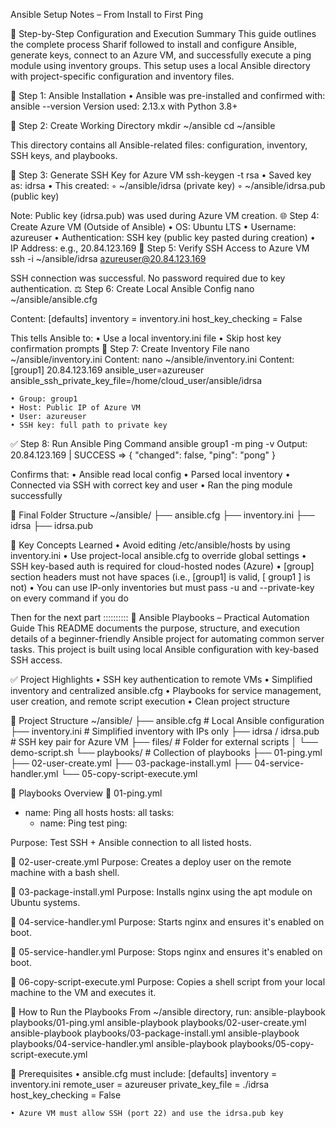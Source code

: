Ansible Setup Notes – From Install to First Ping

💪 Step-by-Step Configuration and Execution Summary
This guide outlines the complete process Sharif followed to install and configure Ansible, generate keys, connect to an Azure VM, and successfully execute a ping module using inventory groups. This setup uses a local Ansible directory with project-specific configuration and inventory files.

🔧 Step 1: Ansible Installation
    • Ansible was pre-installed and confirmed with:
      ansible --version
      Version used: 2.13.x with Python 3.8+

📁 Step 2: Create Working Directory
mkdir ~/ansible
cd ~/ansible

This directory contains all Ansible-related files: configuration, inventory, SSH keys, and playbooks.

🔐 Step 3: Generate SSH Key for Azure VM
ssh-keygen -t rsa
    • Saved key as: idrsa
    • This created:
        ◦ ~/ansible/idrsa (private key)
        ◦ ~/ansible/idrsa.pub (public key)

Note: Public key (idrsa.pub) was used during Azure VM creation.
🌐 Step 4: Create Azure VM (Outside of Ansible)
    • OS: Ubuntu LTS
    • Username: azureuser
    • Authentication: SSH key (public key pasted during creation)
    • IP Address: e.g., 20.84.123.169
🔄 Step 5: Verify SSH Access to Azure VM
ssh -i ~/ansible/idrsa azureuser@20.84.123.169

SSH connection was successful. No password required due to key authentication.
⚖️ Step 6: Create Local Ansible Config
nano ~/ansible/ansible.cfg

Content:
[defaults]
inventory = inventory.ini
host_key_checking = False

This tells Ansible to:
    • Use a local inventory.ini file
    • Skip host key confirmation prompts
📖 Step 7: Create Inventory File
nano ~/ansible/inventory.ini
Content:
nano ~/ansible/inventory.ini
Content:
[group1]
20.84.123.169 ansible_user=azureuser ansible_ssh_private_key_file=/home/cloud_user/ansible/idrsa

    • Group: group1
    • Host: Public IP of Azure VM
    • User: azureuser
    • SSH key: full path to private key
✅ Step 8: Run Ansible Ping Command
ansible group1 -m ping -v
Output:
20.84.123.169 | SUCCESS => {
    "changed": false,
    "ping": "pong"
}

Confirms that:
    • Ansible read local config
    • Parsed local inventory
    • Connected via SSH with correct key and user
    • Ran the ping module successfully

🔢 Final Folder Structure
~/ansible/
├── ansible.cfg
├── inventory.ini
├── idrsa
├── idrsa.pub

🤔 Key Concepts Learned
    • Avoid editing /etc/ansible/hosts by using inventory.ini
    • Use project-local ansible.cfg to override global settings
    • SSH key-based auth is required for cloud-hosted nodes (Azure)
    • [group] section headers must not have spaces (i.e., [group1] is valid, [ group1 ] is not)
    • You can use IP-only inventories but must pass -u and --private-key on every command if you do


Then for the next part ::::::::::
📘 Ansible Playbooks – Practical Automation Guide
This README documents the purpose, structure, and execution details of a beginner-friendly Ansible project for automating common server tasks. This project is built using local Ansible configuration with key-based SSH access.


✅ Project Highlights
    • SSH key authentication to remote VMs
    • Simplified inventory and centralized ansible.cfg
    • Playbooks for service management, user creation, and remote script execution
    • Clean project structure



📁 Project Structure
~/ansible/
├── ansible.cfg              # Local Ansible configuration
├── inventory.ini            # Simplified inventory with IPs only
├── idrsa / idrsa.pub        # SSH key pair for Azure VM
├── files/                   # Folder for external scripts
│   └── demo-script.sh
└── playbooks/               # Collection of playbooks
    ├── 01-ping.yml
    ├── 02-user-create.yml
    ├── 03-package-install.yml
    ├── 04-service-handler.yml
    └── 05-copy-script-execute.yml

🚀 Playbooks Overview
🔹 01-ping.yml
- name: Ping all hosts
  hosts: all
  tasks:
    - name: Ping test
      ping:

Purpose: Test SSH + Ansible connection to all listed hosts.

🔹 02-user-create.yml
Purpose: Creates a deploy user on the remote machine with a bash shell.

🔹 03-package-install.yml
Purpose: Installs nginx using the apt module on Ubuntu systems.

🔹 04-service-handler.yml
Purpose: Starts nginx and ensures it's enabled on boot.

🔹 05-service-handler.yml
Purpose: Stops nginx and ensures it's enabled on boot.

🔹 06-copy-script-execute.yml
Purpose: Copies a shell script from your local machine to the VM and executes it.

🧪 How to Run the Playbooks
From ~/ansible directory, run:
ansible-playbook playbooks/01-ping.yml
ansible-playbook playbooks/02-user-create.yml
ansible-playbook playbooks/03-package-install.yml
ansible-playbook playbooks/04-service-handler.yml
ansible-playbook playbooks/05-copy-script-execute.yml


🏁 Prerequisites
    • ansible.cfg must include:
[defaults]
inventory = inventory.ini
remote_user = azureuser
private_key_file = ./idrsa
host_key_checking = False

    • Azure VM must allow SSH (port 22) and use the idrsa.pub key



      
